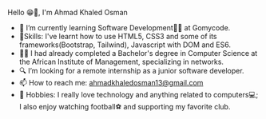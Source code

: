    Hello 😁👋, I'm Ahmad Khaled Osman

- 🔭 I’m currently learning Software Development👨‍💻 at Gomycode.
- 💪Skills: I've learnt how to use HTML5, CSS3 and some of its frameworks(Bootstrap, Tailwind), Javascript with DOM and ES6.
- 👨‍🏫 I had already completed a Bachelor's degree in Computer Science at the African Institute of Management, specializing in networks.
- 🔍 I’m looking for a remote internship as a junior software developer.
- 📫 How to reach me: ahmadkhaledosman13@gmail.com
- 🥳 Hobbies: I really love technology and anything related to computers💻; I also enjoy watching football⚽️ and supporting my favorite club.
